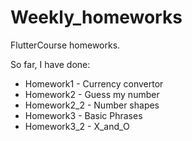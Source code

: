 
# Weekly_homeworks

FlutterCourse homeworks.

So far, I have done:
* Homework1 - Currency convertor
* Homework2 - Guess my number
* Homework2_2 - Number shapes
* Homework3 - Basic Phrases
* Homework3_2 - X_and_O
